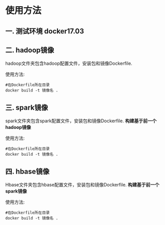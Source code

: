 ﻿# 使用方法

## 一. 测试环境 docker17.03

## 二. hadoop镜像
hadoop文件夹包含hadoop配置文件，安装包和镜像Dockerfile.

使用方法:  
```
#在Dockerfile所在目录  
docker build -t 镜像名 .
```

## 三. spark镜像
spark文件夹包含spark配置文件，安装包和镜像Dockerfile.
**构建基于前一个hadoop镜像**

使用方法:  
```
#在Dockerfile所在目录  
docker build -t 镜像名 .
```

## 四. hbase镜像
Hbase文件夹包含hbase配置文件，安装包和镜像Dockerfile.
**构建基于前一个spark镜像**

使用方法:  
```
#在Dockerfile所在目录  
docker build -t 镜像名 .
```


